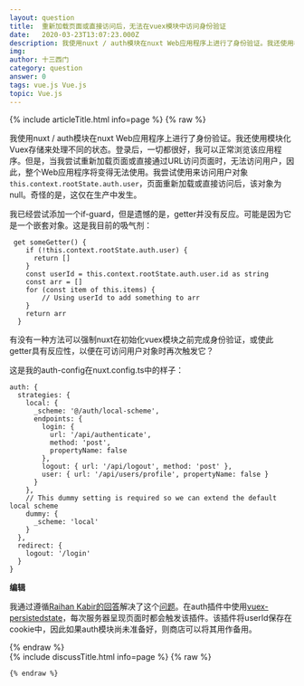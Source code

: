 ```yaml
---
layout: question
title:  重新加载页面或直接访问后，无法在vuex模块中访问身份验证
date:   2020-03-23T13:07:23.000Z
description: 我使用nuxt / auth模块在nuxt Web应用程序上进行了身份验证。我还使用模块化Vuex存储来处理不同的状态。登录后，一切都很好，我可以正常浏览...
img: 
author: 十三西门
category: question
answer: 0
tags: vue.js Vue.js
topic: Vue.js
---
```

<div class="article-root">
  <div class="article">
    {% include articleTitle.html info=page %}
    {% raw %}
    <div class="article-content"><p><font style="vertical-align: inherit;"><font style="vertical-align: inherit;">我使用nuxt / auth模块在nuxt Web应用程序上进行了身份验证。</font><font style="vertical-align: inherit;">我还使用模块化Vuex存储来处理不同的状态。</font><font style="vertical-align: inherit;">登录后，一切都很好，我可以正常浏览该应用程序。</font><font style="vertical-align: inherit;">但是，当我尝试重新加载页面或直接通过URL访问页面时，无法访问用户，因此，整个Web应用程序将变得无法使用。</font><font style="vertical-align: inherit;">我尝试使用来访问用户对象</font></font><code>this.context.rootState.auth.user</code><font style="vertical-align: inherit;"><font style="vertical-align: inherit;">，页面重新加载或直接访问后，该</font><font style="vertical-align: inherit;">对象</font><font style="vertical-align: inherit;">为null。</font><font style="vertical-align: inherit;">奇怪的是，这仅在生产中发生。</font></font></p>

<p><font style="vertical-align: inherit;"><font style="vertical-align: inherit;">我已经尝试添加一个if-guard，但是遗憾的是，getter并没有反应。</font><font style="vertical-align: inherit;">可能是因为它是一个嵌套对象。</font><font style="vertical-align: inherit;">这是我目前的吸气剂：</font></font></p>

<pre><code> get someGetter() {<font></font>
    if (!this.context.rootState.auth.user) {<font></font>
      return []<font></font>
    }<font></font>
    const userId = this.context.rootState.auth.user.id as string<font></font>
    const arr = []<font></font>
    for (const item of this.items) {<font></font>
        // Using userId to add something to arr<font></font>
    }<font></font>
    return arr<font></font>
  }<font></font>
</code></pre>

<p><font style="vertical-align: inherit;"><font style="vertical-align: inherit;">有没有一种方法可以强制nuxt在初始化vuex模块之前完成身份验证，或使此getter具有反应性，以便在可访问用户对象时再次触发它？</font></font></p>

<p><font style="vertical-align: inherit;"><font style="vertical-align: inherit;">这是我的auth-config在nuxt.config.ts中的样子：</font></font></p>

<pre><code>auth: {<font></font>
  strategies: {<font></font>
    local: {<font></font>
      _scheme: '@/auth/local-scheme',<font></font>
      endpoints: {<font></font>
        login: {<font></font>
          url: '/api/authenticate',<font></font>
          method: 'post',<font></font>
          propertyName: false<font></font>
        },<font></font>
        logout: { url: '/api/logout', method: 'post' },<font></font>
        user: { url: '/api/users/profile', propertyName: false }<font></font>
      }<font></font>
    },<font></font>
    // This dummy setting is required so we can extend the default local scheme<font></font>
    dummy: {<font></font>
      _scheme: 'local'<font></font>
    }<font></font>
  },<font></font>
  redirect: {<font></font>
    logout: '/login'<font></font>
  }<font></font>
}<font></font>
</code></pre>

<p><strong><font style="vertical-align: inherit;"><font style="vertical-align: inherit;">编辑</font></font></strong></p>

<p><font style="vertical-align: inherit;"><font style="vertical-align: inherit;">我通过遵循</font></font><a href="https://stackoverflow.com/a/60164165/11129782"><font style="vertical-align: inherit;"><font style="vertical-align: inherit;">Raihan Kabir的回答</font></font></a><font style="vertical-align: inherit;"><font style="vertical-align: inherit;">解决了这个</font><a href="https://stackoverflow.com/a/60164165/11129782"><font style="vertical-align: inherit;">问题</font></a><font style="vertical-align: inherit;">。</font><font style="vertical-align: inherit;">在auth插件中</font><font style="vertical-align: inherit;">使用</font></font><a href="https://www.npmjs.com/package/vuex-persistedstate" rel="nofollow noreferrer"><font style="vertical-align: inherit;"><font style="vertical-align: inherit;">vuex-persistedstate</font></font></a><font style="vertical-align: inherit;"><font style="vertical-align: inherit;">，每次服务器呈现页面时都会触发该插件。</font><font style="vertical-align: inherit;">该插件将userId保存在cookie中，因此如果auth模块尚未准备好，则商店可以将其用作备用。</font></font></p></div>
    {% endraw %}
  </div>

  <div class="discuss-wrapper">
    {% include discussTitle.html info=page %}
    {% raw %}
    
    {% endraw %}
  </div>
<div>
